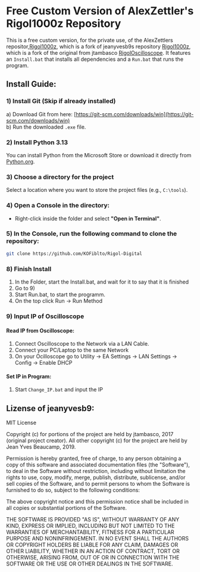 # Free Custom Version of AlexZettler's Rigol1000z Repository

This is a free custom version, for the private use, of the AlexZettlers repositor,[Rigol1000z](https://github.com/AlexZettler/Rigol1000z), which is a fork of jeanyvesb9s repository [Rigol1000z](https://github.com/jeanyvesb9/Rigol1000z), which is a fork of the original from jtambasco [RigolOscilloscope](https://github.com/jtambasco/RigolOscilloscope). It features an `Install.bat` that installs all dependencies and a `Run.bat` that runs the program.

## Install Guide:

### 1) Install Git (Skip if already installed)
   a) Download Git from here: [https://git-scm.com/downloads/win](https://git-scm.com/downloads/win)  
   b) Run the downloaded `.exe` file.

### 2) Install Python 3.13
   You can install Python from the Microsoft Store or download it directly from [Python.org](https://www.python.org/downloads/).

### 3) Choose a directory for the project
   Select a location where you want to store the project files (e.g., `C:\tools`).

### 4) Open a Console in the directory:
   - Right-click inside the folder and select **"Open in Terminal"**.

### 5) In the Console, run the following command to clone the repository:
   ```bash
   git clone https://github.com/KOFiblto/Rigol-Digital
```
### 8) Finish Install
1) In the Folder, start the Install.bat, and wait for it to say that it is finished
2) Go to 9)
4) Start Run.bat, to start the programm.
5) On the top click Run -> Run Method

### 9) Input IP of Oscilloscope

#### Read IP from Oscilloscope:
1. Connect Oscilloscope to the Network via a LAN Cable.
2. Connect your PC/Laptop to the same Network
3. On your Ocilloscope go to   Utility -> EA Settings -> LAN Settings -> Config -> Enable DHCP

#### Set IP in Program:
1. Start `Change_IP.bat` and input the IP


## Lizense of jeanyvesb9:
MIT License

Copyright (c) for portions of the project are held by jtambasco, 2017 (original project creator). All other copyright (c) for the project are held by Jean Yves Beaucamp, 2019.

Permission is hereby granted, free of charge, to any person obtaining a copy
of this software and associated documentation files (the "Software"), to deal
in the Software without restriction, including without limitation the rights
to use, copy, modify, merge, publish, distribute, sublicense, and/or sell
copies of the Software, and to permit persons to whom the Software is
furnished to do so, subject to the following conditions:

The above copyright notice and this permission notice shall be included in all
copies or substantial portions of the Software.

THE SOFTWARE IS PROVIDED "AS IS", WITHOUT WARRANTY OF ANY KIND, EXPRESS OR
IMPLIED, INCLUDING BUT NOT LIMITED TO THE WARRANTIES OF MERCHANTABILITY,
FITNESS FOR A PARTICULAR PURPOSE AND NONINFRINGEMENT. IN NO EVENT SHALL THE
AUTHORS OR COPYRIGHT HOLDERS BE LIABLE FOR ANY CLAIM, DAMAGES OR OTHER
LIABILITY, WHETHER IN AN ACTION OF CONTRACT, TORT OR OTHERWISE, ARISING FROM,
OUT OF OR IN CONNECTION WITH THE SOFTWARE OR THE USE OR OTHER DEALINGS IN THE
SOFTWARE.
